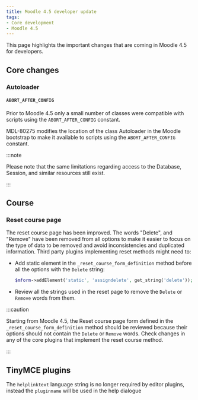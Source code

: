 ```yaml
---
title: Moodle 4.5 developer update
tags:
- Core development
- Moodle 4.5
---
```


<!-- markdownlint-disable no-inline-html -->

This page highlights the important changes that are coming in Moodle 4.5 for developers.

## Core changes

### Autoloader

#### `ABORT_AFTER_CONFIG`

<Since version="4.4" issueNumber="MDL-80275" />

Prior to Moodle 4.5 only a small number of classes were compatible with scripts using the `ABORT_AFTER_CONFIG` constant.

MDL-80275 modifies the location of the class Autoloader in the Moodle bootstrap to make it available to scripts using the `ABORT_AFTER_CONFIG` constant.

:::note

Please note that the same limitations regarding access to the Database, Session, and similar resources still exist.

:::

## Course

### Reset course page

The reset course page has been improved. The words "Delete", and "Remove" have been removed from all options to make it easier to focus on the type of data to be removed and avoid inconsistencies and duplicated information.
Third party plugins implementing reset methods might need to:

- Add static element in the `_reset_course_form_definition` method before all the options with the `Delete` string:

    ```php
    $mform->addElement('static', 'assigndelete', get_string('delete'));
    ```

- Review all the strings used in the reset page to remove the `Delete` or `Remove` words from them.

:::caution

Starting from Moodle 4.5, the Reset course page form defined in the `_reset_course_form_definition` method should be reviewed because their options should not contain the `Delete` or `Remove` words.
Check changes in any of the core plugins that implement the reset course method.

:::

## TinyMCE plugins

The `helplinktext` language string is no longer required by editor plugins, instead the `pluginname` will be used in the help dialogue
